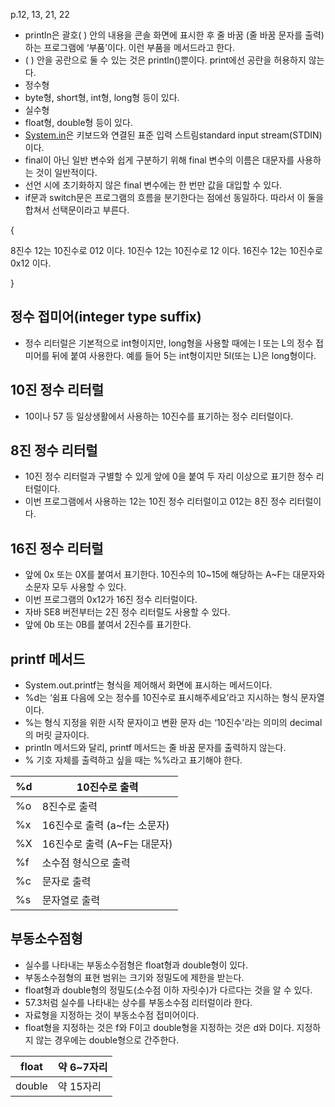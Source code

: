 p.12, 13, 21, 22

- println은 괄호( ) 안의 내용을 콘솔 화면에 표시한 후 줄 바꿈 (줄 바꿈 문자를 출력)하는 프로그램에 ‘부품’이다. 이런 부품을 메서드라고 한다.
- ( ) 안을 공란으로 둘 수 있는 것은 println()뿐이다. print에선 공란을 허용하지 않는다.
- 정수형
- byte형, short형, int형, long형 등이 있다.
- 실수형
- float형, double형 등이 있다.
- [System.in](http://System.in)은 키보드와 연결된 표준 입력 스트림standard input stream(STDIN)이다.
- final이 아닌 일반 변수와 쉽게 구분하기 위해 final 변수의 이름은 대문자를 사용하는 것이 일반적이다.
- 선언 시에 초기화하지 않은 final 변수에는 한 번만 값을 대입할 수 있다.
- if문과 switch문은 프로그램의 흐름을 분기한다는 점에선 동일하다. 따라서 이 둘을 합쳐서 선택문이라고 부른다.

{

  8진수 12는 10진수로 012 이다.
  10진수 12는 10진수로  12 이다.
  16진수 12는 10진수로 0x12 이다.

}

## 정수 접미어(integer type suffix)

- 정수 리터럴은 기본적으로 int형이지만, long형을 사용할 때에는 l 또는 L의 정수 접미어를 뒤에 붙여 사용한다. 예를 들어 5는 int형이지만 5l(또는 L)은 long형이다.

## 10진 정수 리터럴

- 10이나 57 등 일상생활에서 사용하는 10진수를 표기하는 정수 리터럴이다.

## 8진 정수 리터럴

- 10진 정수 리터럴과 구별할 수 있게 앞에 0을 붙여 두 자리 이상으로 표기한 정수 리터럴이다.
- 이번 프로그램에서 사용하는 12는 10진 정수 리터럴이고 012는 8진 정수 리터럴이다.

## 16진 정수 리터럴

- 앞에 0x 또는 0X를 붙여서 표기한다. 10진수의 10~15에 해당하는 A~F는 대문자와 소문자 모두 사용할 수 있다.
- 이번 프로그램의 0x12가 16진 정수 리터럴이다.
- 자바 SE8 버전부터는 2진 정수 리터럴도 사용할 수 있다.
- 앞에 0b 또는 0B를 붙여서 2진수를 표기한다.

## printf 메서드

- System.out.printf는 형식을 제어해서 화면에 표시하는 메서드이다.
- %d는 ‘쉼표 다음에 오는 정수를 10진수로 표시해주세요’라고 지시하는 형식 문자열이다.
- %는 형식 지정을 위한 시작 문자이고 변환 문자 d는 ‘10진수'라는 의미의 decimal의 머릿 글자이다.
- println 메서드와 달리, printf 메서드는 줄 바꿈 문자를 출력하지 않는다.
- % 기호 자체를 출력하고 싶을 때는 %%라고 표기해야 한다.

| %d | 10진수로 출력 |
| --- | --- |
| %o | 8진수로 출력 |
| %x | 16진수로 출력 (a~f는 소문자) |
| %X | 16진수로 출력 (A~F는 대문자) |
| %f | 소수점 형식으로 출력 |
| %c | 문자로 출력 |
| %s | 문자열로 출력 |

## 부동소수점형

- 실수를 나타내는 부동소수점형은 float형과 double형이 있다.
- 부동소수점형의 표현 범위는 크기와 정밀도에 제한을 받는다.
- float형과 double형의 정밀도(소수점 이하 자릿수)가 다르다는 것을 알 수 있다.
- 57.3처럼 실수를 나타내는 상수를 부동소수점 리터럴이라 한다.
- 자료형을 지정하는 것이 부동소수점 접미어이다.
- float형을 지정하는 것은 f와 F이고 double형을 지정하는 것은 d와 D이다. 지정하지 않는 경우에는 double형으로 간주한다.

| float | 약 6~7자리 |
| --- | --- |
| double | 약 15자리 |
